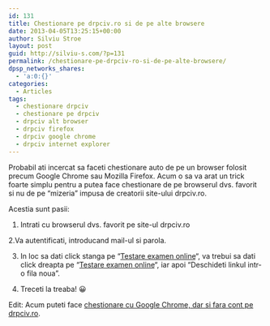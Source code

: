 ```yaml
---
id: 131
title: Chestionare pe drpciv.ro si de pe alte browsere
date: 2013-04-05T13:25:15+00:00
author: Silviu Stroe
layout: post
guid: http://silviu-s.com/?p=131
permalink: /chestionare-pe-drpciv-ro-si-de-pe-alte-browsere/
dpsp_networks_shares:
  - 'a:0:{}'
categories:
  - Articles
tags:
  - chestionare drpciv
  - chestionare pe drpciv
  - drpciv alt browser
  - drpciv firefox
  - drpciv google chrome
  - drpciv internet explorer
---
```

Probabil ati incercat sa faceti chestionare auto de pe un browser folosit precum Google Chrome sau Mozilla Firefox. Acum o sa va arat un trick foarte simplu pentru a putea face chestionare de pe browserul dvs. favorit si nu de pe “mizeria” impusa de creatorii site-ului drpciv.ro.

Acestia sunt pasii:

1. Intrati cu browserul dvs. favorit pe site-ul drpciv.ro

2.Va autentificati, introducand mail-ul si parola.

3. In loc sa dati click stanga pe “[Testare examen online](http://www.drpciv.ro/info-portal/dlExamSignUp.do)“, va trebui sa dati click dreapta pe “[Testare examen online](http://www.drpciv.ro/info-portal/dlExamSignUp.do)“, iar apoi “Deschideti linkul intr-o fila noua”.

4. Treceti la treaba! 😀

Edit: Acum puteti face <a title="chestionare auto chrome" href="http://silviu-s.com/chestionare-drpciv-ro-fara-cont/" target="_blank">chestionare cu Google Chrome, dar si fara cont pe drpciv.ro</a>.
